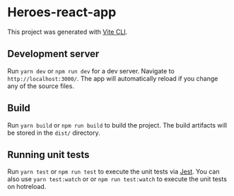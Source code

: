 # Heroes-react-app

This project was generated with [Vite CLI](https://vitejs.dev/).

## Development server

Run `yarn dev` or `npm run dev` for a dev server. Navigate to `http://localhost:3000/`. The app will automatically reload if you change any of the source files.

## Build

Run `yarn build` or `npm run build` to build the project. The build artifacts will be stored in the `dist/` directory.

## Running unit tests

Run `yarn test` or `npm run test` to execute the unit tests via [Jest](https://jestjs.io/es-ES/docs/getting-started). You can also use `yarn test:watch` or or `npm run test:watch` to execute the unit tests on hotreload. 